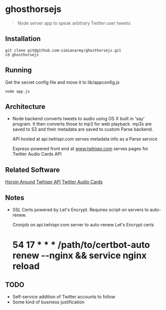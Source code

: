 # ghosthorsejs
> Node server app to speak arbitrary Twitter user tweets

## Installation

```
git clone git@github.com:simianarmy/ghosthorsejs.git
cd ghosthorsejs
```
## Running

Get the secret config file and move it to lib/appconfig.js

```
node app.js
```

## Architecture

* Node backend converts tweets to audio using OS X built in 'say' program.  It
  then converts those to mp3 for web playback.  mp3s are saved to S3 and their 
  metadata are saved to custom Parse backend.

  API hosted at api.twhispr.com serves metadata info as a Parse service

  Express-powered front end at www.twhispr.com serves pages for Twitter
  Audio Cards API

## Related Software
[Horsin Around](https://github.com/simianarmy/horsejs.com)
[Twhispr API](https://github.com/simianarmy/twhispr-api)
[Twitter Audio Cards](https://github.com/simianarmy/twhispr.com)

## Notes

- SSL Certs powered by Let's Encrypt.  Requires script on servers to
  auto-renew.
  
  Cronjob on api.twhispr.com server to auto-renew Let's Encrypt certs
  # 54 17 * * * /path/to/certbot-auto renew --nginx && service nginx reload

## TODO

- Self-service addition of Twitter accounts to follow
- Some kind of business justification

